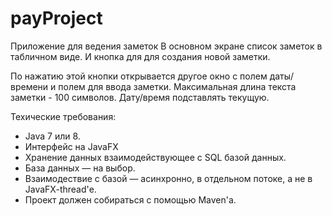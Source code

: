 # payProject
Приложение для ведения заметок
В основном экране список заметок в табличном виде.
И кнопка для для создания новой заметки.

По нажатию этой кнопки открывается другое окно с полем даты/времени и полем для ввода заметки.
Максимальная длина текста заметки - 100 символов.
Дату/время подставлять текущую.

Техические требования:
* Java 7 или 8.
* Интерфейс на JavaFX
* Хранение данных взаимодействующее с SQL базой данных.
* База данных — на выбор.
* Взаимодествие с базой — асинхронно, в отдельном потоке, а не в JavaFX-thread'е.
* Проект должен собираться с помощью Maven'а.
